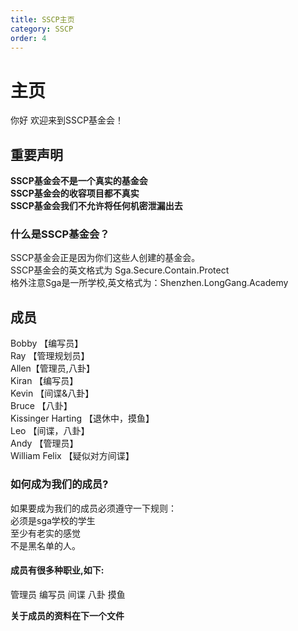 ```yaml
---
title: SSCP主页
category: SSCP
order: 4
---
```

# 主页
你好 欢迎来到SSCP基金会！  
## 重要声明 
**SSCP基金会不是一个真实的基金会**  
**SSCP基金会的收容项目都不真实**  
**SSCP基金会我们不允许将任何机密泄漏出去**  

### 什么是SSCP基金会？  
SSCP基金会正是因为你们这些人创建的基金会。  
SSCP基金会的英文格式为 Sga.Secure.Contain.Protect  
格外注意Sga是一所学校,英文格式为：Shenzhen.LongGang.Academy  

## 成员
Bobby 【编写员】   
Ray 【管理规划员】  
Allen【管理员,八卦】  
Kiran 【编写员】  
Kevin 【间谍&八卦】  
Bruce 【八卦】  
Kissinger Harting 【退休中，摸鱼】  
Leo 【间谍，八卦】  
Andy 【管理员】  
William Felix 【疑似对方间谍】  
### 如何成为我们的成员?
如果要成为我们的成员必须遵守一下规则：  
必须是sga学校的学生  
至少有老实的感觉   
不是黑名单的人。 

#### 成员有很多种职业,如下:
管理员 编写员 间谍 八卦
摸鱼

**关于成员的资料在下一个文件**

